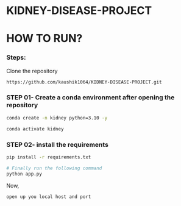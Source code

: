 # KIDNEY-DISEASE-PROJECT


# HOW TO RUN?

### Steps:

Clone the repository

```bash
https://github.com/kaushik1064/KIDNEY-DISEASE-PROJECT.git
```
### STEP 01- Create a conda environment after opening the repository

```bash
conda create -n kidney python=3.10 -y
```

```bash
conda activate kidney
```


### STEP 02- install the requirements
```bash
pip install -r requirements.txt
```

```bash
# Finally run the following command
python app.py
```

Now,
```bash
open up you local host and port
```